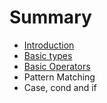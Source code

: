 # Summary

* [Introduction](README.md)
* [Basic types](basic-types.md)
* [Basic Operators](basic-operators.md)
* Pattern Matching
* Case, cond and if

